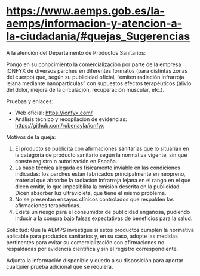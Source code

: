 # https://www.aemps.gob.es/la-aemps/informacion-y-atencion-a-la-ciudadania/#quejas_Sugerencias
A la atención del Departamento de Productos Sanitarios:

Pongo en su conocimiento la comercialización por parte de la empresa IONFYX de diversos parches en diferentes formatos (para distintas zonas del cuerpo) que, según su publicidad oficial, “emiten radiación infrarroja lejana mediante nanopartículas” con supuestos efectos terapéuticos (alivio del dolor, mejora de la circulación, recuperación muscular, etc.).

Pruebas y enlaces:
- Web oficial: https://ionfyx.com/
- Análisis técnico y recopilación de evidencias: https://github.com/rubenayla/ionfyx

Motivos de la queja:
1. El producto se publicita con afirmaciones sanitarias que lo situarían en la categoría de producto sanitario según la normativa vigente, sin que conste registro o autorización en España.
2. La base técnica alegada es físicamente inviable en las condiciones indicadas: los parches están fabricados principalmente en neopreno, material que absorbe la radiación infrarroja lejana en el rango en el que dicen emitir, lo que imposibilita la emisión descrita en la publicidad. Dicen absorber luz ultravioleta, que tiene el mismo problema.
3. No se presentan ensayos clínicos controlados que respalden las afirmaciones terapéuticas.
4. Existe un riesgo para el consumidor de publicidad engañosa, pudiendo inducir a la compra bajo falsas expectativas de beneficios para la salud.

Solicitud:
Que la AEMPS investigue si estos productos cumplen la normativa aplicable para productos sanitarios y, en su caso, adopte las medidas pertinentes para evitar su comercialización con afirmaciones no respaldadas por evidencia científica y sin el registro correspondiente.

Adjunto la información disponible y quedo a su disposición para aportar cualquier prueba adicional que se requiera.

